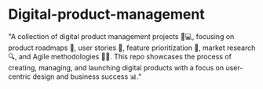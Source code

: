 # Digital-product-management
"A collection of digital product management projects 📱💻, focusing on product roadmaps 📅, user stories 📝, feature prioritization 🎯, market research 🔍, and Agile methodologies 🏃‍♂️. This repo showcases the process of creating, managing, and launching digital products with a focus on user-centric design and business success 📊."
